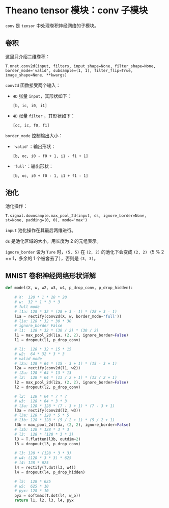 # Theano tensor 模块：conv 子模块

`conv` 是 `tensor` 中处理卷积神经网络的子模块。

## 卷积

这里只介绍二维卷积：

`T.nnet.conv2d(input, filters, input_shape=None, filter_shape=None, border_mode='valid', subsample=(1, 1), filter_flip=True, image_shape=None, **kwargs)`

`conv2d` 函数接受两个输入：

- `4D` 张量 `input`，其形状如下：
    
  `[b, ic, i0, i1]`
    
    
- `4D` 张量 `filter` ，其形状如下：
  
  `[oc, ic, f0, f1]`
  
`border_mode` 控制输出大小：

- `'valid'`：输出形状：

  `[b, oc, i0 - f0 + 1, i1 - f1 + 1]`
  
- `'full'`：输出形状：

  `[b, oc, i0 + f0 - 1, i1 + f1 - 1]`

## 池化

池化操作：

`T.signal.downsample.max_pool_2d(input, ds, ignore_border=None, st=None, padding=(0, 0), mode='max')`

`input` 池化操作在其最后两维进行。

`ds` 是池化区域的大小，用长度为 2 的元组表示。

`ignore_border` 设为 `Ture` 时，`(5, 5)` 在 `(2, 2)` 的池化下会变成 `(2, 2)`（5 % 2 == 1，多余的 1 个被舍去了），否则是 `(3, 3)`。

## MNIST 卷积神经网络形状详解

```python
def model(X, w, w2, w3, w4, p_drop_conv, p_drop_hidden):
    
    # X:  128 * 1 * 28 * 28
    # w:  32 * 1 * 3 * 3
    # full mode
    # l1a: 128 * 32 * (28 + 3 - 1) * (28 + 3 - 1)
    l1a = rectify(conv2d(X, w, border_mode='full'))
    # l1a: 128 * 32 * 30 * 30
    # ignore_border False
    # l1:  128 * 32 * (30 / 2) * (30 / 2)
    l1 = max_pool_2d(l1a, (2, 2), ignore_border=False)
    l1 = dropout(l1, p_drop_conv)

    # l1:  128 * 32 * 15 * 15
    # w2:  64 * 32 * 3 * 3
    # valid mode
    # l2a: 128 * 64 * (15 - 3 + 1) * (15 - 3 + 1)
    l2a = rectify(conv2d(l1, w2))    
    # l2a: 128 * 64 * 13 * 13
    # l2:  128 * 64 * (13 / 2 + 1) * (13 / 2 + 1)
    l2 = max_pool_2d(l2a, (2, 2), ignore_border=False)
    l2 = dropout(l2, p_drop_conv)

    # l2:  128 * 64 * 7 * 7
    # w3:  128 * 64 * 3 * 3
    # l3a: 128 * 128 * (7 - 3 + 1) * (7 - 3 + 1)
    l3a = rectify(conv2d(l2, w3))
    # l3a: 128 * 128 * 5 * 5
    # l3b: 128 * 128 * (5 / 2 + 1) * (5 / 2 + 1)
    l3b = max_pool_2d(l3a, (2, 2), ignore_border=False)    
    # l3b: 128 * 128 * 3 * 3
    # l3:  128 * (128 * 3 * 3)
    l3 = T.flatten(l3b, outdim=2)
    l3 = dropout(l3, p_drop_conv)
    
    # l3: 128 * (128 * 3 * 3)
    # w4: (128 * 3 * 3) * 625
    # l4: 128 * 625
    l4 = rectify(T.dot(l3, w4))
    l4 = dropout(l4, p_drop_hidden)

    # l5:  128 * 625
    # w5:  625 * 10
    # pyx: 128 * 10
    pyx = softmax(T.dot(l4, w_o))
    return l1, l2, l3, l4, pyx
```
